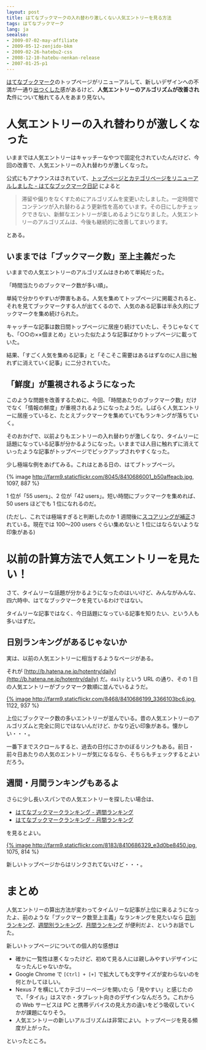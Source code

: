 ```yaml
---
layout: post
title: はてなブックマークの入れ替わり激しくない人気エントリーを見る方法
tags: はてなブックマーク
lang: ja
seealso:
- 2009-07-02-may-affiliate
- 2009-05-12-zenjido-bkm
- 2009-02-26-hatebu2-css
- 2008-12-10-hatebu-nenkan-release
- 2007-01-25-p1
---
```

[はてなブックマーク](http://b.hatena.ne.jp/)のトップページがリニューアルして、新しいデザインへの不満が一通り[出つくした](http://www.itmedia.co.jp/news/articles/1301/09/news089.html)感があるけど、**人気エントリーのアルゴリズムが改善された**件について触れてる人をあまり見ない。


人気エントリーの入れ替わりが激しくなった
========================================

いままでは人気エントリーはキャッチーなやつで固定化されていたんだけど、今回の改善で、人気エントリーの入れ替わりが激しくなった。

公式にもアナウンスはされていて、[トップページとカテゴリページをリニューアルしました - はてなブックマーク日記](http://hatena.g.hatena.ne.jp/hatenabookmark/20130108/1357641152) によると

> 滞留や偏りをなくすためにアルゴリズムを変更いたしました。一定時間でコンテンツが入れ替わるよう更新性を高めています。その日にしかチェックできない、新鮮なエントリーが楽しめるようになりました。人気エントリーのアルゴリズムは、今後も継続的に改善してまいります。

とある。


いままでは「ブックマーク数」至上主義だった
------------------------------------------

いままでの人気エントリーのアルゴリズムはきわめて単純だった。

「時間当たりのブックマーク数が多い順」。

単純で分かりやすいが弊害もある。人気を集めてトップページに掲載されると、それを見てブックマークする人が出てくるので、人気のある記事は半永久的にブックマークを集め続けられた。

キャッチーな記事は数日間トップページに居座り続けていたし、そうじゃなくても、「○○の××個まとめ」といった似たような記事ばかりトップページに載っていた。

結果、「すごく人気を集める記事」と「そこそこ需要はあるはずなのに人目に触れずに消えていく記事」に二分されていた。


「鮮度」が重視されるようになった
--------------------------------

このような問題を改善するために、今回、「時間あたりのブックマーク数」だけでなく「情報の鮮度」が重視されるようになったようだ。しばらく人気エントリーに居座っていると、たとえブックマークを集めていてもランキングが落ちていく。

そのおかげで、以前よりもエントリーの入れ替わりが激しくなり、タイムリーに話題になっている記事が分かるようになった。いままでは人目に触れずに消えていったような記事がトップページでピックアップされやすくなった。

少し極端な例をあげてみる。これはとある日の、はてブトップページ。

{% image http://farm9.staticflickr.com/8045/8410686001_b50affeacb.jpg, 1097, 887 %}

1 位が「55 users」、2 位が「42 users」。短い時間にブックマークを集めれば、50 users ほどでも 1 位になれるのだ。

(ただし、これでは極端すぎると判断したのか 1 週間後に[スコアリングが補正](http://hatena.g.hatena.ne.jp/hatenabookmark/20130116/1358333640)されている。現在では 100～200 users ぐらい集めないと 1 位にはならないような印象がある)


以前の計算方法で人気エントリーを見たい！
========================================

さて、タイムリーな話題が分かるようになったのはいいけど、みんながみんな、四六時中、はてなブックマークを見ているわけではない。

タイムリーな記事ではなく、今日話題になっている記事を知りたい、という人も多いはずだ。


日別ランキングがあるじゃないか
------------------------------

実は、以前の人気エントリーに相当するようなページがある。

それが [http://b.hatena.ne.jp/hotentry/daily](http://b.hatena.ne.jp/hotentry/daily) だ。`daily` という URL の通り、その 1 日の人気エントリーがブックマーク数順に並んでいるようだ。

<a href="http://b.hatena.ne.jp/hotentry/daily">{% image http://farm9.staticflickr.com/8468/8410686199_3366103bc6.jpg, 1122, 937 %}</a>

上位にブックマーク数の多いエントリーが並んでいる。昔の人気エントリーのアルゴリズムと完全に同じではないんだけど、かなり近い印象がある。懐かしい・・・。

一番下までスクロールすると、過去の日付にさかのぼるリンクもある。前日・前々日あたりの人気のエントリーが気になるなら、そちらもチェックするとよいだろう。


週間・月間ランキングもあるよ
----------------------------

さらに少し長いスパンでの人気エントリーを探したい場合は、

  * [はてなブックマークランキング - 週間ランキング](http://b.hatena.ne.jp/ranking)
  * [はてなブックマークランキング - 月間ランキング](http://b.hatena.ne.jp/ranking/monthly)

を見るとよい。

<a href="http://b.hatena.ne.jp/ranking">{% image http://farm9.staticflickr.com/8183/8410686329_e3d0be8450.jpg, 1075, 814 %}</a>

新しいトップページからはリンクされてないけど・・・。


まとめ
======

人気エントリーの算出方法が変わってタイムリーな記事が上位に来るようになったよ、前のような「ブックマーク数至上主義」なランキングを見たいなら [日別ランキング](http://b.hatena.ne.jp/hotentry/daily)、[週間別ランキング](http://b.hatena.ne.jp/ranking)、[月間ランキング](http://b.hatena.ne.jp/ranking/monthly) が便利だよ、というお話でした。

新しいトップページについての個人的な感想は

  * 確かに一覧性は悪くなったけど、初めて見る人には親しみやすいデザインになったんじゃないかな。
  * Google Chrome で `[Ctrl] + [+]` で拡大しても文字サイズが変わらないのを何とかしてほしい。
  * Nexus 7 を横にしてカテゴリーページを開いたら「見やすい」と感じたので、「タイル」はスマホ・タブレット向きのデザインなんだろう。これからの Web サービスは PC と携帯デバイスの見え方の違いをどう吸収していくかが課題になりそう。
  * 人気エントリーの新しいアルゴリズムは非常によい。トップページを見る頻度が上がった。

といったところ。